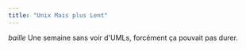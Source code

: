 ```yaml
---
title: "Unix Mais plus Lent"
---
```


*baille* Une semaine sans voir d'UMLs, forcément ça pouvait pas durer.


